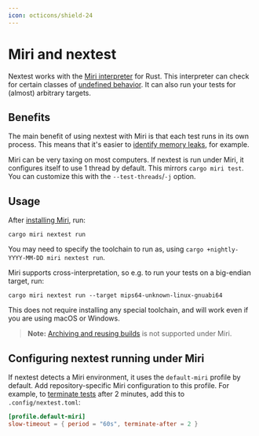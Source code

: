 ```yaml
---
icon: octicons/shield-24
---
```


# Miri and nextest

<!-- md:version 0.9.29 -->

Nextest works with the [Miri interpreter](https://github.com/rust-lang/miri) for Rust. This interpreter can check for certain classes of [undefined behavior](https://doc.rust-lang.org/reference/behavior-considered-undefined.html).
It can also run your tests for (almost) arbitrary targets.

## Benefits

The main benefit of using nextest with Miri is that each test runs in its own process. This means that it's easier to [identify memory leaks](https://github.com/rust-lang/miri/issues/1481), for example.

Miri can be very taxing on most computers. If nextest is run under Miri, it configures itself to use 1 thread by default. This mirrors `cargo miri test`. You can customize this with the `--test-threads`/`-j` option.

## Usage

After [installing Miri](https://github.com/rust-lang/miri#using-miri), run:

```
cargo miri nextest run
```

You may need to specify the toolchain to run as, using `cargo +nightly-YYYY-MM-DD miri nextest run`.

Miri supports cross-interpretation, so e.g. to run your tests on a big-endian target, run:

```
cargo miri nextest run --target mips64-unknown-linux-gnuabi64
```

This does not require installing any special toolchain, and will work even if you are using macOS or Windows.

> **Note:** [Archiving and reusing builds](../ci-features/archiving.md) is not supported under Miri.

## Configuring nextest running under Miri

If nextest detects a Miri environment, it uses the `default-miri` profile by default. Add repository-specific Miri configuration to this profile. For example, to [terminate tests](../features/slow-tests.md#terminating-tests-after-a-timeout) after 2 minutes, add this to `.config/nextest.toml`:

```toml
[profile.default-miri]
slow-timeout = { period = "60s", terminate-after = 2 }
```
